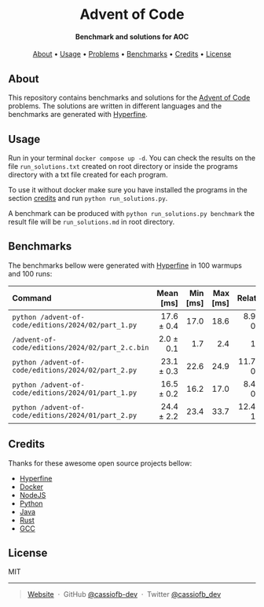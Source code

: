 <h1 align="center">
  Advent of Code
</h1>

<h4 align="center">Benchmark and solutions for AOC</h4>

<p align="center">
  <a href="#about">About</a> •
  <a href="#usage">Usage</a> •
  <a href="#problems">Problems</a> •
  <a href="#benchmarks">Benchmarks</a> •
  <a href="#credits">Credits</a> •
  <a href="#license">License</a>
</p>

## About

This repository contains benchmarks and solutions for the [Advent of Code](https://adventofcode.com) problems.
The solutions are written in different languages and the benchmarks are generated with [Hyperfine](https://github.com/sharkdp/hyperfine).

## Usage

Run in your terminal ``docker compose up -d``. You can check the results on the file ``run_solutions.txt`` created on root directory or inside the programs directory with a txt file created for each program.

To use it without docker make sure you have installed the programs in the section [credits](#credits) and run ``python run_solutions.py``.

A benchmark can be produced with ``python run_solutions.py benchmark`` the result file will be ``run_solutions.md`` in root directory.

## Benchmarks

The benchmarks bellow were generated with [Hyperfine](https://github.com/sharkdp/hyperfine) in 100 warmups and 100 runs:

| Command | Mean [ms] | Min [ms] | Max [ms] | Relative |
|:---|---:|---:|---:|---:|
| `python /advent-of-code/editions/2024/02/part_1.py` | 17.6 ± 0.4 | 17.0 | 18.6 | 8.99 ± 0.48 |
| `/advent-of-code/editions/2024/02/part_2.c.bin` | 2.0 ± 0.1 | 1.7 | 2.4 | 1.00 |
| `python /advent-of-code/editions/2024/02/part_2.py` | 23.1 ± 0.3 | 22.6 | 24.9 | 11.79 ± 0.60 |
| `python /advent-of-code/editions/2024/01/part_1.py` | 16.5 ± 0.2 | 16.2 | 17.0 | 8.41 ± 0.42 |
| `python /advent-of-code/editions/2024/01/part_2.py` | 24.4 ± 2.2 | 23.4 | 33.7 | 12.46 ± 1.26 |

## Credits

Thanks for these awesome open source projects bellow:

- [Hyperfine](https://github.com/sharkdp/hyperfine)
- [Docker](https://github.com/docker)
- [NodeJS](https://github.com/nodejs)
- [Python](https://github.com/python)
- [Java](https://github.com/openjdk/jdk)
- [Rust](https://github.com/rust-lang/rust)
- [GCC](https://github.com/gcc-mirror/gcc)

## License

MIT

---

> [Website](https://cassiofernando.com) &nbsp;&middot;&nbsp;
> GitHub [@cassiofb-dev](https://github.com/cassiofb-dev) &nbsp;&middot;&nbsp;
> Twitter [@cassiofb_dev](https://twitter.com/cassiofb_dev)
